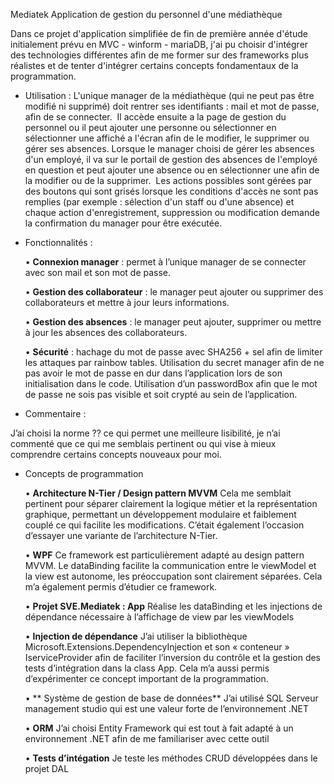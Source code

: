 Mediatek
Application de gestion du personnel d'une médiathèque 

Dans ce projet d'application simplifiée de fin de première année d'étude initialement prévu en MVC - winform - mariaDB, j'ai pu choisir d'intégrer des technologies différentes afin de me former sur des frameworks plus réalistes et de tenter d'intégrer certains concepts fondamentaux de la programmation.

- Utilisation :
L'unique manager de la médiathèque (qui ne peut pas être modifié ni supprimé) doit rentrer ses identifiants : mail et mot de passe, afin de se connecter. 
Il accède ensuite a la page de gestion du personnel ou il peut ajouter une personne ou sélectionner en sélectionner une affiché a l'écran afin de le modifier, le supprimer ou gérer ses absences.
Lorsque le manager choisi de gérer les absences d'un employé, il va sur le portail de gestion des absences de l'employé en question et peut ajouter une absence ou en sélectionner une afin de la modifier ou de la supprimer. 
Les actions possibles sont gérées par des boutons qui sont grisés lorsque les conditions d'accès ne sont pas remplies (par exemple : sélection d'un staff ou d'une absence) et chaque action d'enregistrement, suppression ou modification demande la confirmation du manager pour être exécutée.

- Fonctionnalités : 

    • **Connexion manager** : permet à l’unique manager de se connecter avec son mail et son mot de passe.




    • **Gestion des collaborateur** : le manager peut ajouter ou supprimer des collaborateurs et mettre à jour leurs informations. 




    • **Gestion des absences** : le manager peut ajouter, supprimer ou mettre à jour les absences des collaborateurs.




    • **Sécurité** : hachage du mot de passe avec SHA256 + sel afin de limiter les attaques par rainbow tables. Utilisation du secret manager afin de ne pas avoir le mot de passe en dur dans l’application lors de son initialisation dans le code. Utilisation d’un passwordBox afin que le mot de passe ne sois pas visible et soit crypté au sein de l’application.


- Commentaire :

J’ai choisi la norme ?? ce qui permet une meilleure lisibilité, je n’ai commenté que ce qui me semblais pertinent ou qui vise à mieux comprendre certains concepts nouveaux pour moi.


- Concepts de programmation

    • **Architecture N-Tier / Design pattern MVVM** Cela me semblait pertinent pour séparer clairement la logique métier et la représentation graphique, permettant un développement modulaire et faiblement couplé ce qui facilite les modifications. C’était également l’occasion d’essayer une variante de l’architecture N-Tier.



    • **WPF** Ce framework est particulièrement adapté au design pattern MVVM. Le dataBinding facilite la communication entre le viewModel et la view est autonome, les préoccupation sont clairement séparées. Cela m’a également permis d’étudier ce framework.

    • **Projet SVE.Mediatek : App**  Réalise les dataBinding et les injections de dépendance nécessaire à l’affichage de view par les viewModels 

    • **Injection de dépendance** J’ai utiliser la bibliothèque Microsoft.Extensions.DependencyInjection et son « conteneur » IserviceProvider afin de faciliter l’inversion du contrôle et la gestion des tests d’intégration dans la class App. Cela m’a aussi permis d’expérimenter ce concept important de la programmation.

    • ** Système de gestion de base de données** J’ai utilisé SQL Serveur management studio qui est une valeur forte de l’environnement .NET

    • **ORM** J’ai choisi Entity Framework qui est tout à fait adapté à un environnement .NET afin de me familiariser avec cette outil 
      
    • **Tests d’intégation** Je teste les méthodes CRUD développées dans le projet DAL



